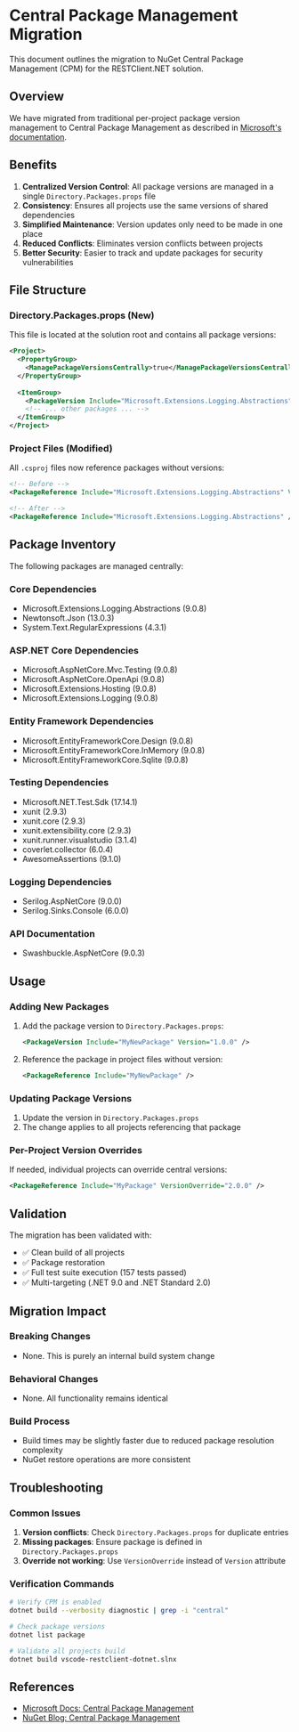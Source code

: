 # Central Package Management Migration

This document outlines the migration to NuGet Central Package Management (CPM) for the RESTClient.NET solution.

## Overview

We have migrated from traditional per-project package version management to Central Package Management as described in [Microsoft's documentation](https://learn.microsoft.com/en-us/nuget/consume-packages/central-package-management).

## Benefits

1. **Centralized Version Control**: All package versions are managed in a single `Directory.Packages.props` file
2. **Consistency**: Ensures all projects use the same versions of shared dependencies
3. **Simplified Maintenance**: Version updates only need to be made in one place
4. **Reduced Conflicts**: Eliminates version conflicts between projects
5. **Better Security**: Easier to track and update packages for security vulnerabilities

## File Structure

### Directory.Packages.props (New)

This file is located at the solution root and contains all package versions:

```xml
<Project>
  <PropertyGroup>
    <ManagePackageVersionsCentrally>true</ManagePackageVersionsCentrally>
  </PropertyGroup>
  
  <ItemGroup>
    <PackageVersion Include="Microsoft.Extensions.Logging.Abstractions" Version="9.0.8" />
    <!-- ... other packages ... -->
  </ItemGroup>
</Project>
```

### Project Files (Modified)

All `.csproj` files now reference packages without versions:

```xml
<!-- Before -->
<PackageReference Include="Microsoft.Extensions.Logging.Abstractions" Version="9.0.8" />

<!-- After -->
<PackageReference Include="Microsoft.Extensions.Logging.Abstractions" />
```

## Package Inventory

The following packages are managed centrally:

### Core Dependencies

- Microsoft.Extensions.Logging.Abstractions (9.0.8)
- Newtonsoft.Json (13.0.3)
- System.Text.RegularExpressions (4.3.1)

### ASP.NET Core Dependencies

- Microsoft.AspNetCore.Mvc.Testing (9.0.8)
- Microsoft.AspNetCore.OpenApi (9.0.8)
- Microsoft.Extensions.Hosting (9.0.8)
- Microsoft.Extensions.Logging (9.0.8)

### Entity Framework Dependencies

- Microsoft.EntityFrameworkCore.Design (9.0.8)
- Microsoft.EntityFrameworkCore.InMemory (9.0.8)
- Microsoft.EntityFrameworkCore.Sqlite (9.0.8)

### Testing Dependencies

- Microsoft.NET.Test.Sdk (17.14.1)
- xunit (2.9.3)
- xunit.core (2.9.3)
- xunit.extensibility.core (2.9.3)
- xunit.runner.visualstudio (3.1.4)
- coverlet.collector (6.0.4)
- AwesomeAssertions (9.1.0)

### Logging Dependencies

- Serilog.AspNetCore (9.0.0)
- Serilog.Sinks.Console (6.0.0)

### API Documentation

- Swashbuckle.AspNetCore (9.0.3)

## Usage

### Adding New Packages

1. Add the package version to `Directory.Packages.props`:

   ```xml
   <PackageVersion Include="MyNewPackage" Version="1.0.0" />
   ```

2. Reference the package in project files without version:

   ```xml
   <PackageReference Include="MyNewPackage" />
   ```

### Updating Package Versions

1. Update the version in `Directory.Packages.props`
2. The change applies to all projects referencing that package

### Per-Project Version Overrides

If needed, individual projects can override central versions:

```xml
<PackageReference Include="MyPackage" VersionOverride="2.0.0" />
```

## Validation

The migration has been validated with:

- ✅ Clean build of all projects
- ✅ Package restoration
- ✅ Full test suite execution (157 tests passed)
- ✅ Multi-targeting (.NET 9.0 and .NET Standard 2.0)

## Migration Impact

### Breaking Changes

- None. This is purely an internal build system change

### Behavioral Changes

- None. All functionality remains identical

### Build Process

- Build times may be slightly faster due to reduced package resolution complexity
- NuGet restore operations are more consistent

## Troubleshooting

### Common Issues

1. **Version conflicts**: Check `Directory.Packages.props` for duplicate entries
2. **Missing packages**: Ensure package is defined in `Directory.Packages.props`
3. **Override not working**: Use `VersionOverride` instead of `Version` attribute

### Verification Commands

```bash
# Verify CPM is enabled
dotnet build --verbosity diagnostic | grep -i "central"

# Check package versions
dotnet list package

# Validate all projects build
dotnet build vscode-restclient-dotnet.slnx
```

## References

- [Microsoft Docs: Central Package Management](https://learn.microsoft.com/en-us/nuget/consume-packages/central-package-management)
- [NuGet Blog: Central Package Management](https://devblogs.microsoft.com/nuget/introducing-central-package-management/)
